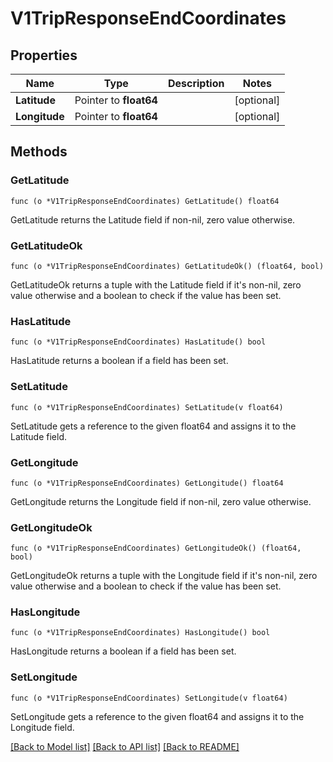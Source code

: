 # V1TripResponseEndCoordinates

## Properties

Name | Type | Description | Notes
------------ | ------------- | ------------- | -------------
**Latitude** | Pointer to **float64** |  | [optional] 
**Longitude** | Pointer to **float64** |  | [optional] 

## Methods

### GetLatitude

`func (o *V1TripResponseEndCoordinates) GetLatitude() float64`

GetLatitude returns the Latitude field if non-nil, zero value otherwise.

### GetLatitudeOk

`func (o *V1TripResponseEndCoordinates) GetLatitudeOk() (float64, bool)`

GetLatitudeOk returns a tuple with the Latitude field if it's non-nil, zero value otherwise
and a boolean to check if the value has been set.

### HasLatitude

`func (o *V1TripResponseEndCoordinates) HasLatitude() bool`

HasLatitude returns a boolean if a field has been set.

### SetLatitude

`func (o *V1TripResponseEndCoordinates) SetLatitude(v float64)`

SetLatitude gets a reference to the given float64 and assigns it to the Latitude field.

### GetLongitude

`func (o *V1TripResponseEndCoordinates) GetLongitude() float64`

GetLongitude returns the Longitude field if non-nil, zero value otherwise.

### GetLongitudeOk

`func (o *V1TripResponseEndCoordinates) GetLongitudeOk() (float64, bool)`

GetLongitudeOk returns a tuple with the Longitude field if it's non-nil, zero value otherwise
and a boolean to check if the value has been set.

### HasLongitude

`func (o *V1TripResponseEndCoordinates) HasLongitude() bool`

HasLongitude returns a boolean if a field has been set.

### SetLongitude

`func (o *V1TripResponseEndCoordinates) SetLongitude(v float64)`

SetLongitude gets a reference to the given float64 and assigns it to the Longitude field.


[[Back to Model list]](../README.md#documentation-for-models) [[Back to API list]](../README.md#documentation-for-api-endpoints) [[Back to README]](../README.md)


